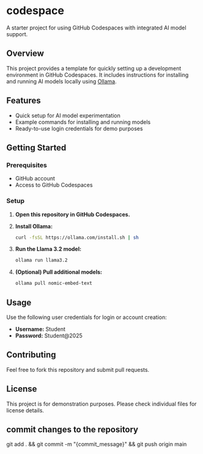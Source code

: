 # codespace

A starter project for using GitHub Codespaces with integrated AI model support.

## Overview

This project provides a template for quickly setting up a development environment in GitHub Codespaces. It includes instructions for installing and running AI models locally using [Ollama](https://ollama.com/).

## Features

- Quick setup for AI model experimentation
- Example commands for installing and running models
- Ready-to-use login credentials for demo purposes

## Getting Started

### Prerequisites

- GitHub account
- Access to GitHub Codespaces

### Setup

1. **Open this repository in GitHub Codespaces.**
2. **Install Ollama:**

   ```bash
   curl -fsSL https://ollama.com/install.sh | sh
   ```

3. **Run the Llama 3.2 model:**

   ```bash
   ollama run llama3.2
   ```

4. **(Optional) Pull additional models:**

   ```bash
   ollama pull nomic-embed-text
   ```

## Usage

Use the following user credentials for login or account creation:

- **Username:** Student
- **Password:** Student@2025

## Contributing

Feel free to fork this repository and submit pull requests.

## License

This project is for demonstration purposes. Please check individual files for license details.

## commit changes to the repository
git add . && git commit -m "{commit_message}" && git push origin main